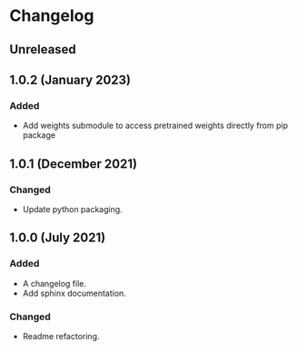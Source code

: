 # Changelog

## Unreleased

## 1.0.2 (January 2023)

### Added

 - Add weights submodule to access pretrained weights directly from pip package


## 1.0.1 (December 2021)

### Changed

 - Update python packaging.


## 1.0.0 (July 2021)

### Added

- A changelog file.
- Add sphinx documentation.

### Changed

- Readme refactoring.
